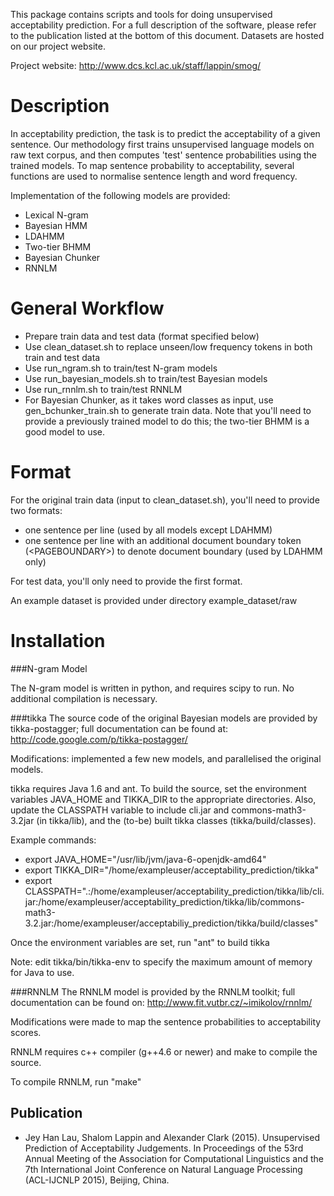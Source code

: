 This package contains scripts and tools for doing unsupervised 
acceptability prediction.  For a full description of the software, 
please refer to the publication listed at the bottom of this document.
Datasets are hosted on our project website.

Project website: http://www.dcs.kcl.ac.uk/staff/lappin/smog/

Description
===========
In acceptability prediction, the task is to predict the acceptability of 
a given sentence. Our methodology first trains unsupervised 
language models on raw text corpus, and then computes 'test' sentence 
probabilities using the trained models. To map sentence 
probability to acceptability, several functions are used to normalise 
sentence length and word frequency.

Implementation of the following models are provided:
* Lexical N-gram
* Bayesian HMM
* LDAHMM
* Two-tier BHMM
* Bayesian Chunker
* RNNLM

General Workflow
================
* Prepare train data and test data (format specified below)
* Use clean_dataset.sh to replace unseen/low frequency tokens in both train and
test data
* Use run_ngram.sh to train/test N-gram models
* Use run_bayesian_models.sh to train/test Bayesian models
* Use run_rnnlm.sh to train/test RNNLM
* For Bayesian Chunker, as it takes word classes as input, use gen_bchunker_train.sh
to generate train data. Note that you'll need to provide a previously trained model to
do this; the two-tier BHMM is a good model to use.

Format
======
For the original train data (input to clean_dataset.sh), you'll need to provide 
two formats:
* one sentence per line (used by all models except LDAHMM)
* one sentence per line with an additional document boundary token (\<PAGEBOUNDARY\>)
to denote document boundary (used by LDAHMM only)

For test data, you'll only need to provide the first format.

An example dataset is provided under directory example_dataset/raw

Installation
============
###N-gram Model

The N-gram model is written in python, and requires scipy to run. No additional compilation
is necessary.

###tikka
The source code of the original Bayesian models are provided by tikka-postagger; full
documentation can be found at: http://code.google.com/p/tikka-postagger/

Modifications: implemented a few new models, and parallelised the original models.

tikka requires Java 1.6 and ant. To build the source, set the environment variables 
JAVA_HOME and TIKKA_DIR to the appropriate directories. Also, update the CLASSPATH variable
to include cli.jar and commons-math3-3.2jar (in tikka/lib), and the (to-be) built tikka classes
(tikka/build/classes).

Example commands:
* export JAVA_HOME="/usr/lib/jvm/java-6-openjdk-amd64"
* export TIKKA_DIR="/home/exampleuser/acceptability_prediction/tikka"
* export CLASSPATH=".:/home/exampleuser/acceptability_prediction/tikka/lib/cli.jar:/home/exampleuser/acceptability_prediction/tikka/lib/commons-math3-3.2.jar:/home/exampleuser/acceptabiliy_prediction/tikka/build/classes"

Once the environment variables are set, run "ant" to build tikka

Note: edit tikka/bin/tikka-env to specify the maximum amount of memory for Java to use. 

###RNNLM
The RNNLM model is provided by the RNNLM toolkit; full documentation can be found on:
http://www.fit.vutbr.cz/~imikolov/rnnlm/

Modifications were made to map the sentence probabilities to acceptability scores.

RNNLM requires c++ compiler (g++4.6 or newer) and make to compile the source.

To compile RNNLM, run "make"


Publication
-----------
* Jey Han Lau, Shalom Lappin and Alexander Clark (2015). 
Unsupervised Prediction of Acceptability Judgements. In Proceedings of
the 53rd Annual Meeting of the Association for Computational Linguistics 
and the 7th International Joint Conference on Natural Language 
Processing (ACL-IJCNLP 2015), Beijing, China.
